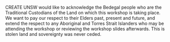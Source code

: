 ---
---

CREATE UNSW would like to acknowledge the Bedegal people who are the Traditional Custodians of the Land on which this workshop is taking place. We want to pay our respect to their Elders past, present and future, and extend the respect to any Aboriginal and Torres Strait Islanders who may be attending the workshop or reviewing the workshop slides afterwards. This is stolen land and sovereignty was never ceded.
